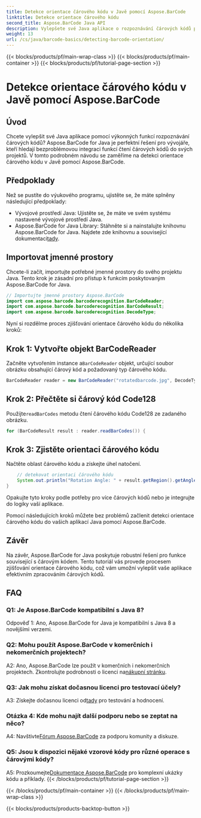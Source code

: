 ```yaml
---
title: Detekce orientace čárového kódu v Javě pomocí Aspose.BarCode
linktitle: Detekce orientace čárového kódu
second_title: Aspose.BarCode Java API
description: Vylepšete své Java aplikace o rozpoznávání čárových kódů pomocí Aspose.BarCode for Java. Postupujte podle našeho podrobného průvodce, abyste bez námahy detekovali orientaci čárového kódu.
weight: 13
url: /cs/java/barcode-basics/detecting-barcode-orientation/
---
```


{{< blocks/products/pf/main-wrap-class >}}
{{< blocks/products/pf/main-container >}}
{{< blocks/products/pf/tutorial-page-section >}}

# Detekce orientace čárového kódu v Javě pomocí Aspose.BarCode

## Úvod

Chcete vylepšit své Java aplikace pomocí výkonných funkcí rozpoznávání čárových kódů? Aspose.BarCode for Java je perfektní řešení pro vývojáře, kteří hledají bezproblémovou integraci funkcí čtení čárových kódů do svých projektů. V tomto podrobném návodu se zaměříme na detekci orientace čárového kódu v Javě pomocí Aspose.BarCode.

## Předpoklady

Než se pustíte do výukového programu, ujistěte se, že máte splněny následující předpoklady:

- Vývojové prostředí Java: Ujistěte se, že máte ve svém systému nastavené vývojové prostředí Java.
-  Aspose.BarCode for Java Library: Stáhněte si a nainstalujte knihovnu Aspose.BarCode for Java. Najdete zde knihovnu a související dokumentaci[tady](https://releases.aspose.com/barcode/java/).

## Importovat jmenné prostory

Chcete-li začít, importujte potřebné jmenné prostory do svého projektu Java. Tento krok je zásadní pro přístup k funkcím poskytovaným Aspose.BarCode for Java.

```java
// Importujte jmenné prostory Aspose.BarCode
import com.aspose.barcode.barcoderecognition.BarCodeReader;
import com.aspose.barcode.barcoderecognition.BarCodeResult;
import com.aspose.barcode.barcoderecognition.DecodeType;
```

Nyní si rozdělme proces zjišťování orientace čárového kódu do několika kroků:

## Krok 1: Vytvořte objekt BarCodeReader

 Začněte vytvořením instance a`BarCodeReader` objekt, určující soubor obrázku obsahující čárový kód a požadovaný typ čárového kódu.

```java
BarCodeReader reader = new BarCodeReader("rotatedbarcode.jpg", DecodeType.CODE_128);
```

## Krok 2: Přečtěte si čárový kód Code128

 Použijte`readBarCodes` metodu čtení čárového kódu Code128 ze zadaného obrázku.

```java
for (BarCodeResult result : reader.readBarCodes()) {
```

## Krok 3: Zjistěte orientaci čárového kódu

Načtěte oblast čárového kódu a získejte úhel natočení.

```java
    // detekovat orientaci čárového kódu
    System.out.println("Rotation Angle: " + result.getRegion().getAngle());
}
```

Opakujte tyto kroky podle potřeby pro více čárových kódů nebo je integrujte do logiky vaší aplikace.

Pomocí následujících kroků můžete bez problémů začlenit detekci orientace čárového kódu do vašich aplikací Java pomocí Aspose.BarCode.

## Závěr

Na závěr, Aspose.BarCode for Java poskytuje robustní řešení pro funkce související s čárovým kódem. Tento tutoriál vás provede procesem zjišťování orientace čárového kódu, což vám umožní vylepšit vaše aplikace efektivním zpracováním čárových kódů.

## FAQ

### Q1: Je Aspose.BarCode kompatibilní s Java 8?

Odpověď 1: Ano, Aspose.BarCode for Java je kompatibilní s Java 8 a novějšími verzemi.

### Q2: Mohu použít Aspose.BarCode v komerčních i nekomerčních projektech?

 A2: Ano, Aspose.BarCode lze použít v komerčních i nekomerčních projektech. Zkontrolujte podrobnosti o licenci na[nákupní stránku](https://purchase.aspose.com/buy).

### Q3: Jak mohu získat dočasnou licenci pro testovací účely?

 A3: Získejte dočasnou licenci od[tady](https://purchase.aspose.com/temporary-license/) pro testování a hodnocení.

### Otázka 4: Kde mohu najít další podporu nebo se zeptat na něco?

 A4: Navštivte[Fórum Aspose.BarCode](https://forum.aspose.com/c/barcode/13) za podporu komunity a diskuze.

### Q5: Jsou k dispozici nějaké vzorové kódy pro různé operace s čárovými kódy?

 A5: Prozkoumejte[Dokumentace Aspose.BarCode](https://reference.aspose.com/barcode/java/) pro komplexní ukázky kódu a příklady.
{{< /blocks/products/pf/tutorial-page-section >}}

{{< /blocks/products/pf/main-container >}}
{{< /blocks/products/pf/main-wrap-class >}}

{{< blocks/products/products-backtop-button >}}
